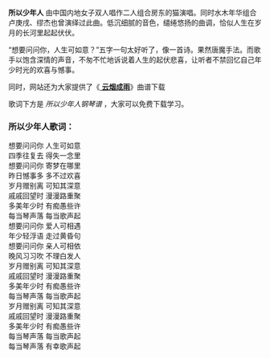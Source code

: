 

**所以少年人**
由中国内地女子双人唱作二人组合房东的猫演唱。同时水木年华组合卢庚戌、缪杰也曾演绎过此曲。低沉细腻的音色，缱绻悠扬的曲调，恰似人生在岁月的长河里起起伏伏。

“想要问问你，人生可如意？”五字一句太好听了，像一首诗。果然唐魔手法。而歌手以饱含深情的声音，不匆不忙地诉说着人生的起伏悲喜，让听者不禁回忆自己年少时光的欢喜与憾事。

同时，网站还为大家提供了《[ **云烟成雨**](Music-9122-云烟成雨-我是江小白片尾曲.html "云烟成雨")》曲谱下载

歌词下方是 _所以少年人钢琴谱_ ，大家可以免费下载学习。

### 所以少年人歌词：

想要问问你 人生可如意  
四季往复去 得失一念里  
想要问问你 寄梦在哪里  
昨日憾事多 多不过欢喜  
岁月赠别离 可知其深意  
戚戚回望时 漫漫路重聚  
多美年少时 有痴愚些许  
每当琴声落 每当歌声起  
想要问问你 爱人可相遇  
年少轻浮语 走过黄昏句  
想要问问你 亲人可相依  
晚风习习吹 不理白发人  
岁月赠别离 可知其深意  
戚戚回望时 漫漫路重聚  
多美年少时 有痴愚些许  
每当琴声落 每当歌声起  
岁月赠别离 可知其深意  
戚戚回望时 漫漫路重聚  
多美年少时 有痴愚些许  
每当琴声落 每当歌声起  
每当琴声落 有幸歌声起

